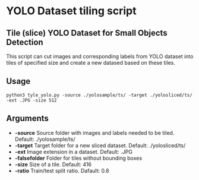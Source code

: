 # YOLO Dataset tiling script

## Tile (slice) YOLO Dataset for Small Objects Detection

This script can cut images and corresponding labels from YOLO dataset into tiles of specified size and create a new datased based on these tiles.

## Usage 

`python3 tyle_yolo.py -source ./yolosample/ts/ -target ./yolosliced/ts/ -ext .JPG -size 512`

## Arguments

- **-source**        Source folder with images and labels needed to be tiled. Default: ./yolosample/ts/
- **-target**        Target folder for a new sliced dataset. Default: ./yolosliced/ts/
- **-ext**           Image extension in a dataset. Default: .JPG
- **-falsefolder**   Folder for tiles without bounding boxes
- **-size**          Size of a tile. Default: 416
- **-ratio**         Train/test split ratio. Dafault: 0.8


